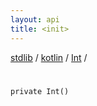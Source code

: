 ```yaml
---
layout: api
title: <init>
---
```

[stdlib](../../index.md) / [kotlin](../index.md) / [Int](index.md) / [<init>](_init_.md)

# <init>

```
private Int()
```
